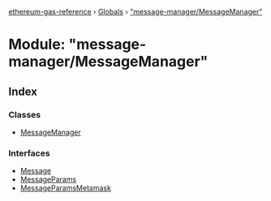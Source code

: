 [ethereum-gas-reference](../README.md) › [Globals](../globals.md) › ["message-manager/MessageManager"](_message_manager_messagemanager_.md)

# Module: "message-manager/MessageManager"

## Index

### Classes

* [MessageManager](../classes/_message_manager_messagemanager_.messagemanager.md)

### Interfaces

* [Message](../interfaces/_message_manager_messagemanager_.message.md)
* [MessageParams](../interfaces/_message_manager_messagemanager_.messageparams.md)
* [MessageParamsMetamask](../interfaces/_message_manager_messagemanager_.messageparamsmetamask.md)
